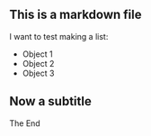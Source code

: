 ## This is a markdown file 
I want to test making a list:
* Object 1
* Object 2
* Object 3
## Now a subtitle
The End